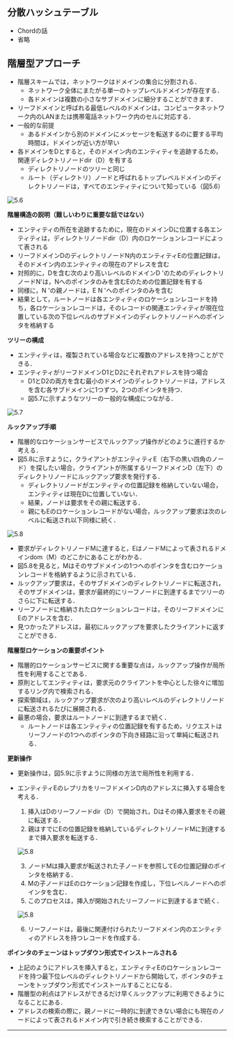 ## 分散ハッシュテーブル
* Chordの話
* 省略

## 階層型アプローチ
* 階層スキームでは，ネットワークはドメインの集合に分割される．
  * ネットワーク全体にまたがる単一のトップレベルドメインが存在する．
  * 各ドメインは複数の小さなサブドメインに細分することができます．
* リーフドメインと呼ばれる最低レベルのドメインは，コンピュータネットワーク内のLANまたは携帯電話ネットワーク内のセルに対応する．
* 一般的な前提
  * あるドメインから別のドメインにメッセージを転送するのに要する平均時間は，ドメインが近い方が早い
* 各ドメインをDとすると，そのドメイン内のエンティティを追跡するため，関連ディレクトリノードdir（D）を有する
  * ディレクトリノードのツリーと同じ
  *  ルート（ディレクトリ）ノードと呼ばれるトップレベルドメインのディレクトリノードは，すべてのエンティティについて知っている（図5.6）

![5.6](images/05-06.jpg)

**階層構造の説明（難しいわりに重要な話ではない）**
* エンティティの所在を追跡するために，現在のドメインDに位置する各エンティティは，ディレクトリノードdir（D）内のロケーションレコードによって表される
* リーフドメインDのディレクトリノードN内のエンティティEの位置記録は，そのドメイン内のエンティティの現在のアドレスを含む
* 対照的に，Dを含む次のより高いレベルのドメインD 'のためのディレクトリノードN'は，Nへのポインタのみを含むEのための位置記録を有する
* 同様に，N 'の親ノードは，E N 'へのポインタのみを含む
* 結果として，ルートノードは各エンティティのロケーションレコードを持ち，各ロケーションレコードは，そのレコードの関連エンティティが現在位置している次の下位レベルのサブドメインのディレクトリノードへのポインタを格納する


**ツリーの構成**
* エンティティは，複製されている場合などに複数のアドレスを持つことができる．
* エンティティがリーフドメインD1とD2にそれぞれアドレスを持つ場合
  * D1とD2の両方を含む最小のドメインのディレクトリノードは，アドレスを含む各サブドメインに1つずつ，2つのポインタを持つ．
  * 図5.7に示すようなツリーの一般的な構成につながる．

![5.7](images/05-07.jpg)

**ルックアップ手順**
* 階層的なロケーションサービスでルックアップ操作がどのように進行するか考える．
* 図5.8に示すように，クライアントがエンティティE（右下の黒い四角のノード）を探したい場合，クライアントが所属するリーフドメインD（左下）のディレクトリノードにルックアップ要求を発行する．
  * ディレクトリノードがエンティティの位置記録を格納していない場合，エンティティは現在Dに位置していない．
  * 結果，ノードは要求をその親に転送する．
  * 親にもEのロケーションレコードがない場合，ルックアップ要求は次のレベルに転送され以下同様に続く．

![5.8](images/05-08.jpg)

* 要求がディレクトリノードMに達すると，EはノードMによって表されるドメインdom（M）のどこかにあることがわかる．
* 図5.8を見ると，Mはそのサブドメインの1つへのポインタを含むロケーションレコードを格納するように示されている．
* ルックアップ要求は，そのサブドメインのディレクトリノードに転送され，そのサブドメインは，要求が最終的にリーフノードに到達するまでツリーのさらに下に転送する．
* リーフノードに格納されたロケーションレコードは，そのリーフドメインにEのアドレスを含む．
* 見つかったアドレスは，最初にルックアップを要求したクライアントに返すことができる．

**階層型ロケーションの重要ポイント**
* 階層的ロケーションサービスに関する重要な点は，ルックアップ操作が局所性を利用することである．
* 原則としてエンティティは，要求元のクライアントを中心とした徐々に増加するリング内で検索される．
* 探索領域は，ルックアップ要求が次のより高いレベルのディレクトリノードに転送されるたびに展開される．
* 最悪の場合，要求はルートノードに到達するまで続く．
  * ルートノードは各エンティティの位置記録を有するため，リクエストはリーフノードの1つへのポインタの下向き経路に沿って単純に転送される．

**更新操作**
* 更新操作は，図5.9に示すように同様の方法で局所性を利用する．
* エンティティEのレプリカをリーフドメインD内のアドレスに挿入する場合を考える．

    1. 挿入はDのリーフノードdir（D）で開始され，Dはその挿入要求をその親に転送する．
    2. 親はすでにEの位置記録を格納しているディレクトリノードMに到達するまで挿入要求を転送する．

  ![5.8](images/05-09a.jpg)

    3. ノードMは挿入要求が転送された子ノードを参照してEの位置記録のポインタを格納する．
    4. Mの子ノードはEのロケーション記録を作成し，下位レベルノードへのポインタを含む．
    5. このプロセスは，挿入が開始されたリーフノードに到達するまで続く．

  ![5.8](images/05-09b.jpg)

    6. リーフノードは，最後に関連付けられたリーフドメイン内のエンティティのアドレスを持つレコードを作成する．

**ポインタのチェーンはトップダウン形式でインストールされる**
* 上記のようにアドレスを挿入すると，エンティティEのロケーションレコードを持つ最下位レベルのディレクトリノードから開始して，ポインタのチェーンをトップダウン形式でインストールすることになる．
* 階層型の利点はアドレスができるだけ早くルックアップに利用できるようになることにある．
* アドレスの検索の際に，親ノードに一時的に到達できない場合にも現在のノードによって表されるドメイン内で引き続き検索することができる．

----
